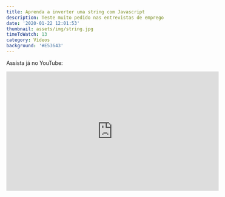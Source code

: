 ```yaml
---
title: Aprenda a inverter uma string com Javascript
description: Teste muito pedido nas entrevistas de emprego
date: '2020-01-22 12:01:53'
thumbnail: assets/img/string.jpg
timeToWatch: 13
category: Vídeos
background: '#E53643'
---
```


Assista já no YouTube:

<iframe width="560" height="315" src="https://www.youtube.com/embed/sHiOGNLEg0k" frameborder="0" allow="accelerometer; autoplay; encrypted-media; gyroscope; picture-in-picture" allowfullscreen></iframe>
